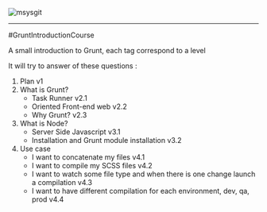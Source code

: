 ![msysgit](http://gruntjs.com/img/grunt-logo.png)

----
#GruntIntroductionCourse

A small introduction to Grunt, each tag correspond to a level

It will try to answer of these questions :

1. Plan v1
2. What is Grunt?
   * Task Runner v2.1
   * Oriented Front-end web v2.2
   * Why Grunt? v2.3
3. What is Node?
   * Server Side Javascript v3.1
   * Installation and Grunt module installation v3.2
4. Use case
   * I want to concatenate my files v4.1
   * I want to compile my SCSS files v4.2
   * I want to watch some file type and when there is one change launch a compilation v4.3
   * I want to have different compilation for each environment, dev, qa, prod v4.4